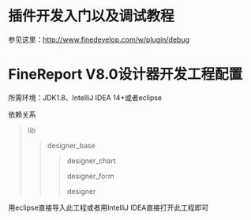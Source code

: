 # 插件开发入门以及调试教程
参见这里：http://www.finedevelop.com/w/plugin/debug

# FineReport V8.0设计器开发工程配置

所需环境：JDK1.8、IntelliJ IDEA 14+或者eclipse

依赖关系
> lib
> > designer_base
> > > designer_chart
> > > 
> > > designer_form
> > > 
> > > designer

用eclipse直接导入此工程或者用IntelliJ IDEA直接打开此工程即可

